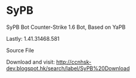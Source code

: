 # SyPB 

SyPB Bot 
Counter-Strike 1.6 Bot, Based on YaPB

Lastly: 1.41.31468.581

Source File

Download and visit:
http://ccnhsk-dev.blogspot.hk/search/label/SyPB%20Download